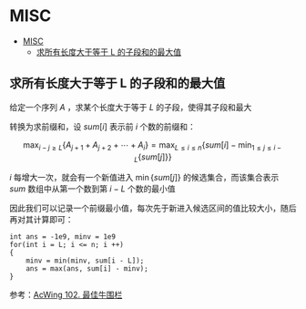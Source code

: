 # MISC

- [MISC](#misc)
  - [求所有长度大于等于 L 的子段和的最大值](#求所有长度大于等于-l-的子段和的最大值)


## 求所有长度大于等于 L 的子段和的最大值

给定一个序列 $A$ ，求某个长度大于等于 $L$ 的子段，使得其子段和最大

转换为求前缀和，设 $sum[i]$ 表示前 $i$ 个数的前缀和：

$$
\max_{i-j\ge L}\{A_{j+1}+A_{j+2}+\cdots+A_{i}\}=\max_{L\le i \le n}\{ sum[i] - \min_{1\le j\le i-L}\{sum[j]\} \}
$$

$i$ 每增大一次，就会有一个新值进入 $\min\{sum[j]\}$ 的候选集合，而该集合表示 $sum$ 数组中从第一个数到第 $i-L$ 个数的最小值

因此我们可以记录一个前缀最小值，每次先于新进入候选区间的值比较大小，随后再对其计算即可：

```
int ans = -1e9, minv = 1e9
for(int i = L; i <= n; i ++)
{
    minv = min(minv, sum[i - L]);
    ans = max(ans, sum[i] - minv);
}
```

参考：[AcWing 102. 最佳牛围栏](https://www.acwing.com/problem/content/104/)

